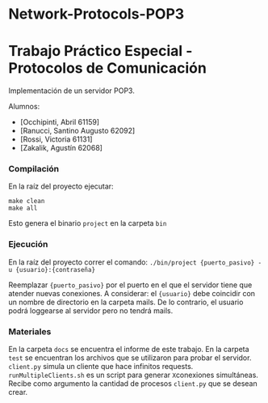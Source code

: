 # Network-Protocols-POP3
# Trabajo Práctico Especial - Protocolos de Comunicación
Implementación de un servidor POP3.

Alumnos:
- [Occhipinti, Abril		61159]
- [Ranucci, Santino Augusto	62092]
- [Rossi, Victoria			61131]
- [Zakalik, Agustín	        62068]


### Compilación
En la raíz del proyecto ejecutar:

```
make clean
make all
```

Esto genera el binario `project` en la carpeta `bin`

### Ejecución
En la raíz del proyecto correr el comando:
```./bin/project {puerto_pasivo} -u {usuario}:{contraseña}```

Reemplazar ```{puerto_pasivo}``` por el puerto en el que el servidor tiene que atender nuevas conexiones.
A considerar: el ```{usuario}``` debe coincidir con un nombre de directorio en la carpeta mails. De lo contrario, el usuario podrá loggearse al servidor pero no tendrá mails.

### Materiales
En la carpeta `docs` se encuentra el informe de este trabajo.
En la carpeta `test` se encuentran los archivos que se utilizaron para probar el servidor. `client.py` simula un cliente que hace infinitos requests. `runMultipleClients.sh` es un script para generar `X`conexiones simultáneas. Recibe como argumento la cantidad de procesos `client.py` que se desean crear.

